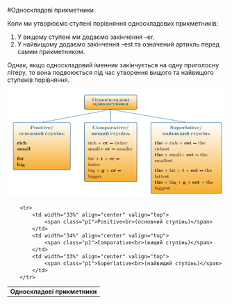 #Односкладовi прикметники

<p>Коли ми утворюємо ступені порівняння односкладових прикметників:</p>

<ol>
<li>У вищому ступені ми додаємо закінчення <span class="p1">–er</span>.</li>
<li>У найвищому додаємо закінчення <span class="p1">–est</span> та означений артикль перед самим прикметником.</li>
</ol>

<p>Однак, якщо односкладовий іменник закінчується на одну приголосну літеру, то вона подвоюється під час утворення вищого та найвищого ступенів порівняння.</p>

![](131_p1.png)

<table>
    <body>
        <tr>
            <td colspan="3" align="center" valign="top">
                <b>Односкладові прикметники</b>
            </td>                       
        </tr>

        <tr>
            <td width="33%" align="center" valign="top">
                <span class="p1">Positive<br>(основний ступінь)</span>
            </td>
            <td width="34%" align="center" valign="top">
                <span class="p1">Comparative<br>(вищий ступінь)</span>
            </td>
            <td width="33%" align="center" valign="top">
                <span class="p1">Superlative<br>(найвищий ступінь)</span>
            </td>            
        </tr>
</table>